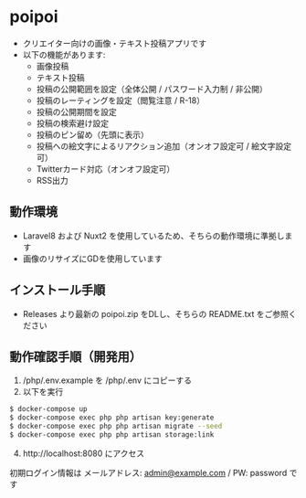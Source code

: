 # poipoi

- クリエイター向けの画像・テキスト投稿アプリです
- 以下の機能があります:
  - 画像投稿
  - テキスト投稿
  - 投稿の公開範囲を設定（全体公開 / パスワード入力制 / 非公開）
  - 投稿のレーティングを設定（閲覧注意 / R-18）
  - 投稿の公開期間を設定
  - 投稿の検索避け設定
  - 投稿のピン留め（先頭に表示）
  - 投稿への絵文字によるリアクション追加（オンオフ設定可 / 絵文字設定可）
  - Twitterカード対応（オンオフ設定可）
  - RSS出力

## 動作環境

- Laravel8 および Nuxt2 を使用しているため、そちらの動作環境に準拠します
- 画像のリサイズにGDを使用しています

## インストール手順

- Releases より最新の poipoi.zip をDLし、そちらの README.txt をご参照ください

## 動作確認手順（開発用）

1. /php/.env.example を /php/.env にコピーする
2. 以下を実行

```sh
$ docker-compose up
$ docker-compose exec php php artisan key:generate
$ docker-compose exec php php artisan migrate --seed
$ docker-compose exec php php artisan storage:link
```

4. http://localhost:8080 にアクセス

初期ログイン情報は メールアドレス: admin@example.com / PW: password です
